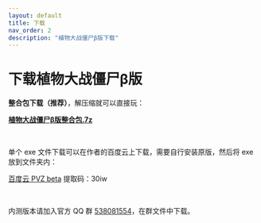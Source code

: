 ```yaml
---
layout: default
title: 下载
nav_order: 2
description: "植物大战僵尸β版下载"
---
```


# 下载植物大战僵尸β版

**整合包下载（推荐）**，解压缩就可以直接玩：

**[植物大战僵尸β版整合包.7z](https://glavo-mirrors.oss-cn-beijing.aliyuncs.com/pvz-beta/5.60/%E6%A4%8D%E7%89%A9%E5%A4%A7%E6%88%98%E5%83%B5%E5%B0%B8%CE%B2%E7%89%88%E6%95%B4%E5%90%88%E5%8C%85.7z)**



<br/>

单个 exe 文件下载可以在作者的百度云上下载，需要自行安装原版，然后将 exe 放到文件夹内：

[百度云 PVZ beta](https://pan.baidu.com/s/1Zpbiy_4ZH7dt1FPhghJ2Fg) 提取码：30iw

<br/>

内测版本请加入官方 QQ 群 [538081554](https://jq.qq.com/?_wv=1027&k=5aAFsMt)，在群文件中下载。
